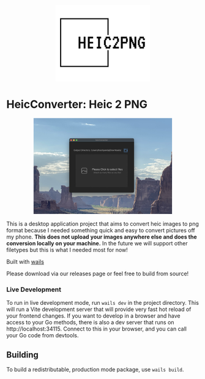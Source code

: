<div style="text-align: center">
<img style="max-height: 200px" src="./build/appicon.png"/>
</div>

# HeicConverter: Heic 2 PNG
<div style="text-align: center">
<img style="max-height: 250px" src="./assets/program-screenshot.png"/>
</div>

This is a desktop application project that aims to convert heic images to png format because I needed something quick and easy to convert pictures off my phone. **This does not upload your images anywhere else and does the conversion locally on your machine.** In the future we will support other filetypes but this is what I needed most for now!

Built with [wails](https://wails.io/docs/introduction)

Please download via our releases page or feel free to build from source!

### Live Development

To run in live development mode, run `wails dev` in the project directory. This will run a Vite development
server that will provide very fast hot reload of your frontend changes. If you want to develop in a browser
and have access to your Go methods, there is also a dev server that runs on http://localhost:34115. Connect
to this in your browser, and you can call your Go code from devtools.

## Building

To build a redistributable, production mode package, use `wails build`.
